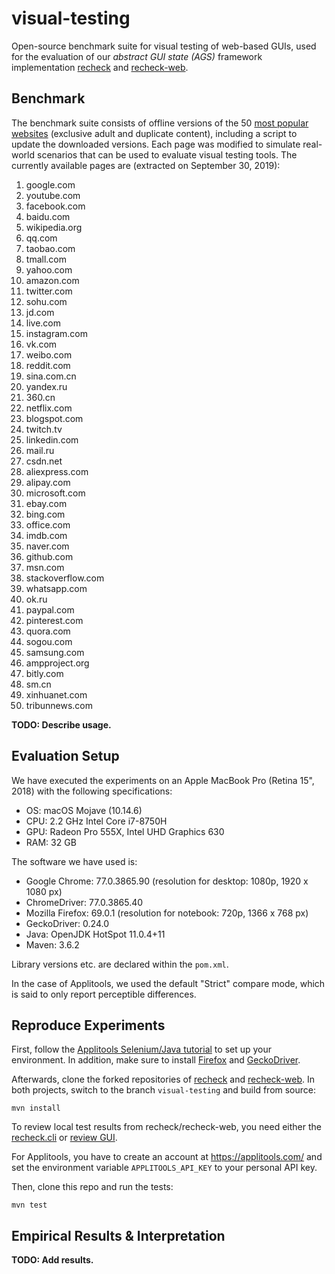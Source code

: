 # visual-testing

Open-source benchmark suite for visual testing of web-based GUIs, used for the evaluation of our _abstract GUI state (AGS)_ framework implementation [recheck](https://github.com/retest/recheck/) and [recheck-web](https://github.com/retest/recheck-web).

## Benchmark

The benchmark suite consists of offline versions of the 50 [most popular websites](https://en.wikipedia.org/wiki/List_of_most_popular_websites) (exclusive adult and duplicate content), including a script to update the downloaded versions. Each page was modified to simulate real-world scenarios that can be used to evaluate visual testing tools. The currently available pages are (extracted on September 30, 2019):

1. google.com
1. youtube.com
1. facebook.com
1. baidu.com
1. wikipedia.org
1. qq.com
1. taobao.com
1. tmall.com
1. yahoo.com
1. amazon.com
1. twitter.com
1. sohu.com
1. jd.com
1. live.com
1. instagram.com
1. vk.com	
1. weibo.com
1. reddit.com
1. sina.com.cn
1. yandex.ru
1. 360.cn
1. netflix.com
1. blogspot.com
1. twitch.tv
1. linkedin.com
1. mail.ru
1. csdn.net
1. aliexpress.com
1. alipay.com
1. microsoft.com
1. ebay.com
1. bing.com
1. office.com
1. imdb.com
1. naver.com
1. github.com
1. msn.com
1. stackoverflow.com
1. whatsapp.com
1. ok.ru
1. paypal.com
1. pinterest.com
1. quora.com
1. sogou.com
1. samsung.com
1. ampproject.org
1. bitly.com
1. sm.cn
1. xinhuanet.com
1. tribunnews.com

**TODO: Describe usage.**

## Evaluation Setup

We have executed the experiments on an Apple MacBook Pro (Retina 15", 2018) with the following specifications:

* OS: macOS Mojave (10.14.6)
* CPU: 2.2 GHz Intel Core i7-8750H
* GPU: Radeon Pro 555X, Intel UHD Graphics 630
* RAM: 32 GB

The software we have used is:

* Google Chrome: 77.0.3865.90 (resolution for desktop: 1080p, 1920 x 1080 px)
* ChromeDriver: 77.0.3865.40
* Mozilla Firefox: 69.0.1 (resolution for notebook: 720p, 1366 x 768 px)
* GeckoDriver: 0.24.0
* Java: OpenJDK HotSpot 11.0.4+11
* Maven: 3.6.2

Library versions etc. are declared within the `pom.xml`.

In the case of Applitools, we used the default "Strict" compare mode, which is said to only report perceptible differences.

## Reproduce Experiments

First, follow the [Applitools Selenium/Java tutorial](https://applitools.com/tutorials/selenium-java.html) to set up your environment. In addition, make sure to install [Firefox](https://mozilla.org/en/firefox/) and [GeckoDriver](https://firefox-source-docs.mozilla.org/testing/geckodriver/).

Afterwards, clone the forked repositories of [recheck](https://github.com/beatngu13/recheck/) and [recheck-web](https://github.com/beatngu13/recheck-web/). In both projects, switch to the branch `visual-testing` and build from source:

```
mvn install
```

To review local test results from recheck/recheck-web, you need either the [recheck.cli](https://github.com/retest/recheck.cli/) or [review GUI](https://retest.de/review/).

For Applitools, you have to create an account at https://applitools.com/ and set the environment variable `APPLITOOLS_API_KEY` to your personal API key.

Then, clone this repo and run the tests:

```
mvn test
```

## Empirical Results & Interpretation

**TODO: Add results.**
